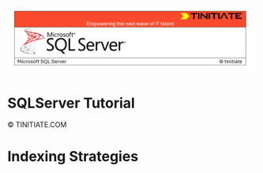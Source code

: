 ![SQLServer Tinitiate Image](sqlserver.png)

# SQLServer Tutorial

&copy; TINITIATE.COM

# Indexing Strategies
